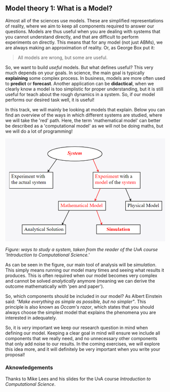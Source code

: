 ## Model theory 1: What is a Model?

Almost all of the sciences use models. These are simplified representations of reality, where we aim to keep all components required to answer our questions. Models are thus useful when you are dealing with systems that you cannot understand directly, and that are difficult to perform experiments on directly. This means that for any model (not just ABMs), we are always making an approximation of reality. Or, as George Box put it:

> All models are wrong, but some are useful.

So, we want to build _useful_ models. But what defines useful? This very much depends on your goals. In science, the main goal is typically **explaining** some complex process. In business, models are more often used to **predict** or **forecast**. Another application can be **didactical**, when we clearly know a model is too simplistic for proper understanding, but it is still useful for teach about the rough dynamics in a system. So, if our model performs our desired task well, it is useful!

In this track, we will mainly be looking at models that explain. Below you can find an overview of the ways in which different systems are studied, where we will take the 'red' path. Here, the term 'mathematical model' can better be described as a 'computational model' as we will not be doing maths, but we will do a lot of programming!


![model_scheme](model_scheme.png)

*Figure: ways to study a system, taken from the reader of the UvA course 'Introduction to Computational Science.'*

As can be seen in the figure, our main tool of analysis will be *simulation*. This simply means running our model many times and seeing what results it produces. This is often required when our model becomes very complex and cannot be solved *analytically* anymore (meaning we can derive the outcome mathematically with 'pen and paper').

So, which components should be included in our model? As Albert Einstein said: *"Make everything as simple as possible, but no simpler"*. This principle is also known as *Occam's razor*, which states that you should always choose the simplest model that explains the phenomena you are interested in adequately.

So, it is *very* important we keep our research question in mind when defining our model. Keeping a clear goal in mind will ensure we include all components that we really need, and no unnecessary other components that only add noise to our results. In the coming exercises, we will explore this idea more, and it will definitely be very important when you write your proposal!


### Aknowledgements

Thanks to Mike Lees and his slides for the UvA course *Introduction to Computational Science*.